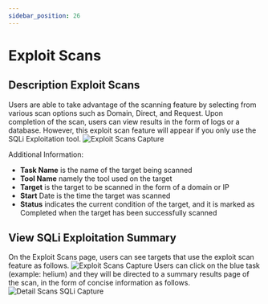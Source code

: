 ```yaml
---
sidebar_position: 26
---
```


# Exploit Scans

## Description Exploit Scans
Users are able to take advantage of the scanning feature by selecting from various scan options such as Domain, Direct, and Request. Upon completion of the scan, users can view results in the form of logs or a database. However, this exploit scan feature will appear if you only use the SQLi Exploitation tool.
![Exploit Scans Capture](/img/capture/exploit-scans.png)

Additional Information:
- **Task Name** is the name of the target being scanned 
- **Tool Name** namely the tool used on the target 
- **Target** is the target to be scanned in the form of a domain or IP 
- **Start** Date is the time the target was scanned 
- **Status** indicates the current condition of the target, and it is marked as Completed when the target has been successfully scanned

## View SQLi Exploitation Summary
On the Exploit Scans page, users can see targets that use the exploit scan feature as follows.
![Exploit Scans Capture](/img/capture/exploit-scans.png)
Users can click on the blue task (example: helium) and they will be directed to a summary results page of the scan, in the form of concise information as follows.
![Detail Scans SQLi Capture](/img/capture/detail-scan-SQLi.png)
